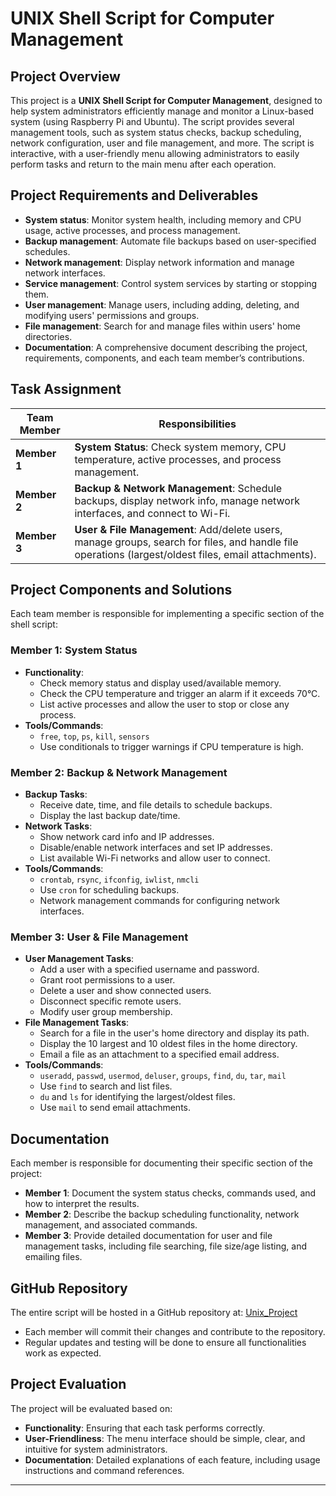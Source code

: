 # UNIX Shell Script for Computer Management

## Project Overview

This project is a **UNIX Shell Script for Computer Management**, designed to help system administrators efficiently manage and monitor a Linux-based system (using Raspberry Pi and Ubuntu). The script provides several management tools, such as system status checks, backup scheduling, network configuration, user and file management, and more. The script is interactive, with a user-friendly menu allowing administrators to easily perform tasks and return to the main menu after each operation.

## Project Requirements and Deliverables

- **System status**: Monitor system health, including memory and CPU usage, active processes, and process management.
- **Backup management**: Automate file backups based on user-specified schedules.
- **Network management**: Display network information and manage network interfaces.
- **Service management**: Control system services by starting or stopping them.
- **User management**: Manage users, including adding, deleting, and modifying users' permissions and groups.
- **File management**: Search for and manage files within users' home directories.
- **Documentation**: A comprehensive document describing the project, requirements, components, and each team member’s contributions.

## Task Assignment

| **Team Member**  | **Responsibilities**                                                      |
|------------------|---------------------------------------------------------------------------|
| **Member 1**     | **System Status**: Check system memory, CPU temperature, active processes, and process management. |
| **Member 2**     | **Backup & Network Management**: Schedule backups, display network info, manage network interfaces, and connect to Wi-Fi. |
| **Member 3**     | **User & File Management**: Add/delete users, manage groups, search for files, and handle file operations (largest/oldest files, email attachments). |

## Project Components and Solutions

Each team member is responsible for implementing a specific section of the shell script:

### **Member 1: System Status**
- **Functionality**:
    - Check memory status and display used/available memory.
    - Check the CPU temperature and trigger an alarm if it exceeds 70°C.
    - List active processes and allow the user to stop or close any process.
- **Tools/Commands**:
    - `free`, `top`, `ps`, `kill`, `sensors`
    - Use conditionals to trigger warnings if CPU temperature is high.

### **Member 2: Backup & Network Management**
- **Backup Tasks**:
    - Receive date, time, and file details to schedule backups.
    - Display the last backup date/time.
- **Network Tasks**:
    - Show network card info and IP addresses.
    - Disable/enable network interfaces and set IP addresses.
    - List available Wi-Fi networks and allow user to connect.
- **Tools/Commands**:
    - `crontab`, `rsync`, `ifconfig`, `iwlist`, `nmcli`
    - Use `cron` for scheduling backups.
    - Network management commands for configuring network interfaces.

### **Member 3: User & File Management**
- **User Management Tasks**:
    - Add a user with a specified username and password.
    - Grant root permissions to a user.
    - Delete a user and show connected users.
    - Disconnect specific remote users.
    - Modify user group membership.
- **File Management Tasks**:
    - Search for a file in the user's home directory and display its path.
    - Display the 10 largest and 10 oldest files in the home directory.
    - Email a file as an attachment to a specified email address.
- **Tools/Commands**:
    - `useradd`, `passwd`, `usermod`, `deluser`, `groups`, `find`, `du`, `tar`, `mail`
    - Use `find` to search and list files.
    - `du` and `ls` for identifying the largest/oldest files.
    - Use `mail` to send email attachments.

## Documentation
Each member is responsible for documenting their specific section of the project:

- **Member 1**: Document the system status checks, commands used, and how to interpret the results.
- **Member 2**: Describe the backup scheduling functionality, network management, and associated commands.
- **Member 3**: Provide detailed documentation for user and file management tasks, including file searching, file size/age listing, and emailing files.

## GitHub Repository

The entire script will be hosted in a GitHub repository at: [Unix_Project](https://github.com/laling08/Unix_Project.git)

- Each member will commit their changes and contribute to the repository.
- Regular updates and testing will be done to ensure all functionalities work as expected.

## Project Evaluation

The project will be evaluated based on:
- **Functionality**: Ensuring that each task performs correctly.
- **User-Friendliness**: The menu interface should be simple, clear, and intuitive for system administrators.
- **Documentation**: Detailed explanations of each feature, including usage instructions and command references.

---

